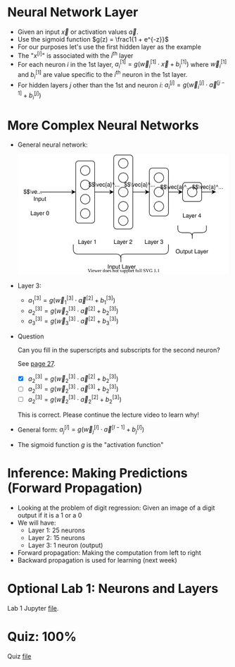 # Neural Network Layer
* Given an input $\vec{x}$ or activation values $\vec{a}$.
* Use the sigmoid function $g(z) = \frac1{1 + e^{-z}}$
* For our purposes let's use the first hidden layer as the example
* The "$x^{[i]}$" is associated with the $i^\text{th}$ layer
* For each neuron $i$ in the 1st layer, $a_i^{[1]} = g(\vec{w}_i^{[1]} \cdot \vec{x} + b_i^{[1]})$ where $\vec{w}_i^{[1]}$ and $b_i^{[1]}$ are value specific to the $i^\text{th}$ neuron in the 1st layer.
* For hidden layers $j$ other than the 1st and neuron $i$: $a_i^{[j]} = g(\vec{w}_i^{[j]} \cdot \vec{a}^{[j-1]} + b_i^{[j]})$

# More Complex Neural Networks
* General neural network:

    ![drawio now loading](Drawio/ComplexNN.drawio.svg)
* Layer 3:
    * $a_1^{[3]} = g(\vec{w}_1^{[3]} \cdot \vec{a}^{[2]} + b_1^{[3]})$
    * $a_2^{[3]} = g(\vec{w}_2^{[3]} \cdot \vec{a}^{[2]} + b_2^{[3]})$
    * $a_3^{[3]} = g(\vec{w}_3^{[3]} \cdot \vec{a}^{[2]} + b_3^{[3]})$
* Question

    Can you fill in the superscripts and subscripts for the second neuron?

    See [page 27](Lecture.pdf).

    * [x] $a_2^{[3]} = g(\vec{w}_2^{[3]} \cdot \vec{a}^{[2]} + b_2^{[3]})$
    * [ ] $a_2^{[3]} = g(\vec{w}_2^{[3]} \cdot \vec{a}^{[3]} + b_2^{[3]})$
    * [ ] $a_2^{[3]} = g(\vec{w}_2^{[3]} \cdot \vec{a}_2^{[2]} + b_2^{[3]})$

    This is correct. Please continue the lecture video to learn why!
* General form: $a_j^{[l]} = g(\vec{w}_j^{[l]} \cdot \vec{a}^{[l-1]} + b_j^{[l]})$
* The sigmoid function $g$ is the "activation function"

# Inference: Making Predictions (Forward Propagation)
* Looking at the problem of digit regression: Given an image of a digit output if it is a 1 or a 0
* We will have:
    * Layer 1: 25 neurons
    * Layer 2: 15 neurons
    * Layer 3: 1 neuron (output)
* Forward propagation: Making the computation from left to right
* Backward propagation is used for learning (next week)

# Optional Lab 1: Neurons and Layers
Lab 1 Jupyter [file](Labs/C2_W1_Lab01_Neurons_and_Layers.ipynb).

# Quiz: 100%
Quiz [file](Quizzes.md#neural-network-model)